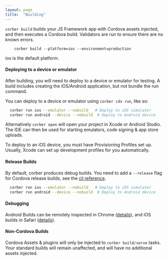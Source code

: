 ```yaml
---
layout: page
title:  "Building"
---
```


`corber build` builds your JS Framework app with Cordova assets injected, and then executes a Cordova build. Validators are run to ensure there are no known errors.

```
    corber build --platform=ios --environment=production
```

ios is the default platform.

#### Deploying to a device or emulator

After building, you will need to deploy to a device or emulator for testing. A build includes creating the iOS/Android application, but not bundle the run command.

You can deploy to a device or emulator using `corber cdv run`, like so:

```bash
  corber run ios --emulator --nobuild   # Deploy to iOS simulator
  corber run android --device --nobuild  # Deploy to Android device
```

Alternatively `corber open` will open your project in Xcode or Android Studio. The IDE can then be used for starting emulators, code signing & app store uploads.

To deploy to an iOS device, you must have Provisioning Profiles set up. Usually, Xcode can set up development profiles for you automatically.

#### Release Builds

By default, corber produces debug builds. You need to add a `--release` flag for Cordova release builds, see the [cli reference](/pages/cli).


```bash
  corber run ios --emulator --nobuild   # Deploy to iOS simulator
  corber run android --device --nobuild  # Deploy to Android device
```

#### Debugging

Android Builds can be remotely inspected in Chrome ([details](http://geeklearning.io/apache-cordova-and-remote-debugging-on-android/)), and iOS builds in Safari ([details](http://geeklearning.io/apache-cordova-and-remote-debugging-on-ios/)).

#### Non-Cordova Builds

Cordova Assets & plugins will only be injected to `corber build/serve` tasks. Your standard builds will remain unaffected, and will have no additional assets injected.

